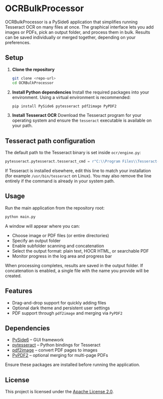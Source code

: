 # OCRBulkProcessor

OCRBulkProcessor is a PySide6 application that simplifies running Tesseract OCR on many files at once. The graphical interface lets you add images or PDFs, pick an output folder, and process them in bulk. Results can be saved individually or merged together, depending on your preferences.

## Setup

1. **Clone the repository**
   ```bash
   git clone <repo-url>
   cd OCRBulkProcessor
   ```
2. **Install Python dependencies**
   Install the required packages into your environment. Using a virtual environment is recommended:
   ```bash
   pip install PySide6 pytesseract pdf2image PyPDF2
   ```
3. **Install Tesseract OCR**
   Download the Tesseract program for your operating system and ensure the `tesseract` executable is available on your path.

## Tesseract path configuration

The default path to the Tesseract binary is set inside `ocr/engine.py`:
```python
pytesseract.pytesseract.tesseract_cmd = r"C:\\Program Files\\Tesseract-OCR\\tesseract.exe"
```
If Tesseract is installed elsewhere, edit this line to match your installation (for example `/usr/bin/tesseract` on Linux). You may also remove the line entirely if the command is already in your system path.

## Usage

Run the main application from the repository root:
```bash
python main.py
```
A window will appear where you can:
- Choose image or PDF files (or entire directories)
- Specify an output folder
- Enable subfolder scanning and concatenation
- Select the output format: plain text, HOCR HTML, or searchable PDF
- Monitor progress in the log area and progress bar

When processing completes, results are saved in the output folder. If concatenation is enabled, a single file with the name you provide will be created.

## Features

- Drag-and-drop support for quickly adding files
- Optional dark theme and persistent user settings
- PDF support through `pdf2image` and merging via `PyPDF2`

## Dependencies

- [PySide6](https://pypi.org/project/PySide6/) – GUI framework
- [pytesseract](https://pypi.org/project/pytesseract/) – Python bindings for Tesseract
- [pdf2image](https://pypi.org/project/pdf2image/) – convert PDF pages to images
- [PyPDF2](https://pypi.org/project/PyPDF2/) – optional merging for multi-page PDFs

Ensure these packages are installed before running the application.

## License

This project is licensed under the [Apache License 2.0](LICENSE).

